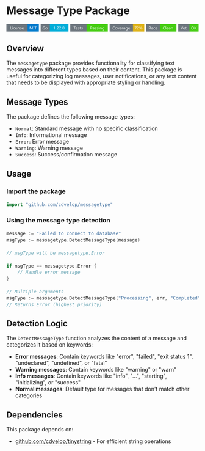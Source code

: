 # Message Type Package
<!-- START_SECTION:BADGES_SECTION -->
<a href="docs/img/badges.svg"><img src="docs/img/badges.svg" alt="Project Badges" title="Generated by badges.sh from github.com/cdvelop/devscripts"></a>
<!-- END_SECTION:BADGES_SECTION -->

## Overview
The `messagetype` package provides functionality for classifying text messages into different types based on their content. This package is useful for categorizing log messages, user notifications, or any text content that needs to be displayed with appropriate styling or handling.

## Message Types

The package defines the following message types:

- `Normal`: Standard message with no specific classification
- `Info`: Informational message
- `Error`: Error message
- `Warning`: Warning message
- `Success`: Success/confirmation message

## Usage

### Import the package

```go
import "github.com/cdvelop/messagetype"
```

### Using the message type detection

```go
message := "Failed to connect to database"
msgType := messagetype.DetectMessageType(message)

// msgType will be messagetype.Error

if msgType == messagetype.Error {
    // Handle error message
}

// Multiple arguments
msgType := messagetype.DetectMessageType("Processing", err, "Completed")
// Returns Error (highest priority)
```

## Detection Logic

The `DetectMessageType` function analyzes the content of a message and categorizes it based on keywords:

- **Error messages**: Contain keywords like "error", "failed", "exit status 1", "undeclared", "undefined", or "fatal"
- **Warning messages**: Contain keywords like "warning" or "warn"
- **Info messages**: Contain keywords like "info", "...", "starting", "initializing", or "success"
- **Normal messages**: Default type for messages that don't match other categories

## Dependencies

This package depends on:
- [github.com/cdvelop/tinystring](https://github.com/cdvelop/tinystring) - For efficient string operations

